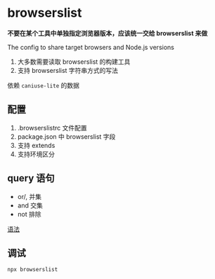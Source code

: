 # browserslist

**不要在某个工具中单独指定浏览器版本，应该统一交给 browserslist 来做**

The config to share target browsers and Node.js versions

1. 大多数需要读取 browserslist 的构建工具
2. 支持 browserslist 字符串方式的写法

依赖 `caniuse-lite` 的数据

## 配置

1. .browserslistrc 文件配置
2. package.json 中 browserslist 字段
3. 支持 extends
4. 支持环境区分

## query 语句

- or/, 并集
- and 交集
- not 排除

[语法](https://github.com/browserslist/browserslist#full-list)

## 调试

`npx browserslist`
